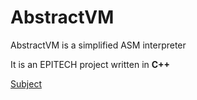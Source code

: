 # AbstractVM

AbstractVM is a simplified ASM interpreter

It is an EPITECH project written in **C++**

[Subject](./B-SYN-400_abstractVM.pdf)
